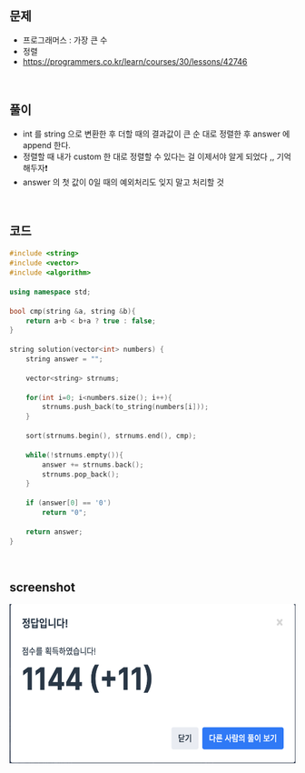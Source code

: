 ## 문제
- 프로그래머스 : 가장 큰 수
- 정렬
- https://programmers.co.kr/learn/courses/30/lessons/42746

<br/>

## 풀이
- int 를 string 으로 변환한 후 더할 때의 결과값이 큰 순 대로 정렬한 후 answer 에 append 한다.
- 정렬할 때 내가 custom 한 대로 정렬할 수 있다는 걸 이제서야 알게 되었다 ,, 기억해두자❗️
- answer 의 첫 값이 0일 때의 예외처리도 잊지 말고 처리할 것


<br/>


## 코드

```c++
#include <string>
#include <vector>
#include <algorithm>

using namespace std;

bool cmp(string &a, string &b){
    return a+b < b+a ? true : false;
}

string solution(vector<int> numbers) {
    string answer = "";
    
    vector<string> strnums;
    
    for(int i=0; i<numbers.size(); i++){
        strnums.push_back(to_string(numbers[i]));
    }
    
    sort(strnums.begin(), strnums.end(), cmp);
    
    while(!strnums.empty()){
        answer += strnums.back();
        strnums.pop_back();
    }
    
    if (answer[0] == '0')
        return "0";
    
    return answer;
}
```



<br/>

## screenshot

<img src="./screenshots/prog_가장큰수.png" width="600" height="280">


<br/>
